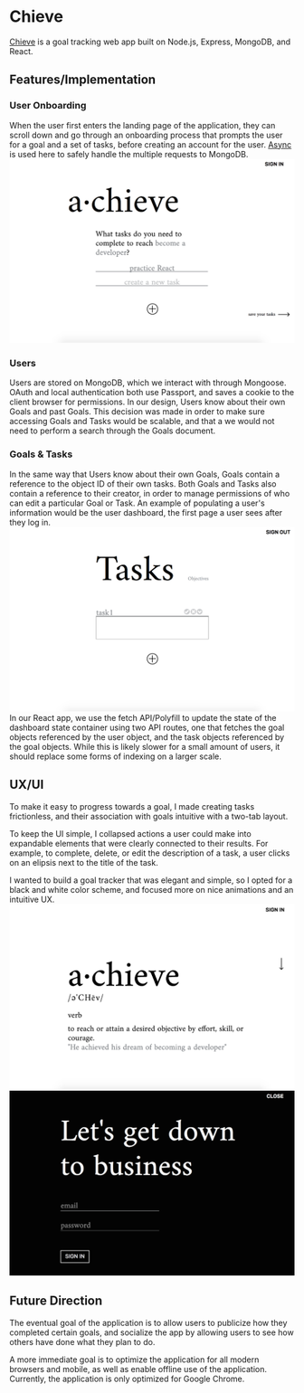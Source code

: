 # Chieve
[Chieve](https://chieve.herokuapp.com/) is a goal tracking web app built on Node.js, Express, MongoDB, and React.

## Features/Implementation
### User Onboarding
When the user first enters the landing page of the application, they can scroll down and go through an onboarding process that prompts the user for a goal and a set of tasks, before creating an account for the user. [Async](http://caolan.github.io/async/index.html) is used here to safely handle the multiple requests to MongoDB.
![Landing Page Onboarding](/screenshots/chieveLandingOnboarding.png)

### Users
Users are stored on MongoDB, which we interact with through Mongoose. OAuth and local authentication both use Passport, and saves a cookie to the client browser for permissions.
In our design, Users know about their own Goals and past Goals. This decision was made in order to make sure accessing Goals and Tasks would be scalable, and that a we would not need to perform a search through the Goals document.

### Goals & Tasks
In the same way that Users know about their own Goals, Goals contain a reference to the object ID of their own tasks. Both Goals and Tasks also contain a reference to their creator, in order to manage permissions of who can edit a particular Goal or Task.
An example of populating a user's information would be the user dashboard, the first page a user sees after they log in.
![Dashboard](/screenshots/chieveDashboard.png)
In our React app, we use the fetch API/Polyfill to update the state of the dashboard state container using two API routes, one that fetches the goal objects referenced by the user object, and the task objects referenced by the goal objects. While this is likely slower for a small amount of users, it should replace some forms of indexing on a larger scale.

## UX/UI
To make it easy to progress towards a goal, I made creating tasks frictionless, and their association with goals intuitive with a two-tab layout.

To keep the UI simple, I collapsed actions a user could make into expandable elements that were clearly connected to their results. For example, to complete, delete, or edit the description of a task, a user clicks on an elipsis next to the title of the task.

I wanted to build a goal tracker that was elegant and simple, so I opted for a black and white color scheme, and focused more on nice animations and an intuitive UX.
![Landing Page](/screenshots/chieveLandingPage.png)
![Landing Page Log In](/screenshots/chieveLandingLogIn.png)

## Future Direction
The eventual goal of the application is to allow users to publicize how they completed certain goals, and socialize the app by allowing users to see how others have done what they plan to do.

A more immediate goal is to optimize the application for all modern browsers and mobile, as well as enable offline use of the application. Currently, the application is only optimized for Google Chrome.









